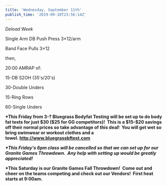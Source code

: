 ```yaml
---
title: 'Wednesday, September 11th'
publish_time: '2019-09-10T23:56:14Z'
---
```


*Deload Week*

Single Arm DB Push Press 3×12/arm

Band Face Pulls 3×12

then,

20:00 AMRAP of:

15-DB S2OH (35's/20's)

30-Double Unders

15-Ring Rows

60-Single Unders

**\*This Friday from 3-? Bluegrass Bodyfat Testing will be set up to do
body fat tests for just \$30 (\$25 for GG competitors)!  This is a
\$15-\$20 savings off their normal prices so take advantage of this
deal!  You will get wet so bring swimwear or workout clothes and a
towel. <http://www.bluegrassbftest.com>**

***\*This Friday's 6pm class will be cancelled so that we can set up for
our Granite Games Throwdown.  Any help with setting up would be greatly
appreciated!***

**\*This Saturday is our Granite Games Fall Throwdown!  Come out and
cheer on the teams competing and check out our Vendors!  First heat
starts at 9:00am.**
